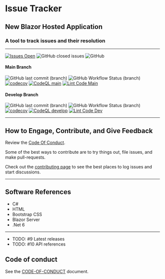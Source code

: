 # Issue Tracker

## New Blazor Hosted Application

### A tool to track issues and their resolution

****

[![Issues Open](https://img.shields.io/github/issues/mpaulosky/IssueTracker.svg?style=flatsquare&logo=github)](https://github.com/mpaulosky/IssueTracker/issues)
![GitHub closed issues](https://img.shields.io/github/issues-closed/mpaulosky/IssueTracker?logo=github)
![GitHub](https://img.shields.io/github/license/mpaulosky/IssueTracker?logo=github)
#### Main Branch
![GitHub last commit (branch)](https://img.shields.io/github/last-commit/mpaulosky/IssueTracker/main?label=last%20commit%20main&logo=github)
![GitHub Workflow Status (branch)](https://img.shields.io/github/workflow/status/mpaulosky/IssueTracker/Build%20and%20Test/main?label=Build%20%26%20Test%20main&logo=github)
[![codecov](https://codecov.io/gh/mpaulosky/IssueTracker/branch/main/graph/badge.svg)](https://codecov.io/gh/mpaulosky/IssueTracker)
[![CodeQL main](https://github.com/mpaulosky/IssueTracker/actions/workflows/codeql-analysis.yml/badge.svg?branch=main)](https://github.com/mpaulosky/IssueTracker/actions/workflows/codeql-analysis.yml?branch=main)
[![Lint Code Main](https://github.com/mpaulosky/IssueTracker/actions/workflows/super-linter-main.yml/badge.svg?branch=main)](https://github.com/mpaulosky/IssueTracker/actions/workflows/super-linter-main.yml)
#### Develop Branch
![GitHub last commit (branch)](https://img.shields.io/github/last-commit/mpaulosky/IssueTracker/develop?label=last%20commit%20develop&logo=github)
![GitHub Workflow Status (branch)](https://img.shields.io/github/workflow/status/mpaulosky/IssueTracker/Build%20and%20Test/develop?label=Build%20%26%20Test%20develop&logo=github)
[![codecov](https://codecov.io/gh/mpaulosky/IssueTracker/branch/develop/graph/badge.svg)](https://codecov.io/gh/mpaulosky/IssueTracker)
[![CodeQL develop](https://github.com/mpaulosky/IssueTracker/actions/workflows/codeql-analysis.yml/badge.svg?branch=develop)](https://github.com/mpaulosky/IssueTracker/actions/workflows/codeql-analysis.yml?branch=develop)
[![Lint Code Dev](https://github.com/mpaulosky/IssueTracker/actions/workflows/super-linter-dev.yml/badge.svg?branch=develop)](https://github.com/mpaulosky/IssueTracker/actions/workflows/super-linter-dev.yml)

****
## How to Engage, Contribute, and Give Feedback

Review the [Code Of Conduct](./CODE_OF_CONDUCT.md).

Some of the best ways to contribute are to try things out, file issues, and make pull-requests.

Check out the [contributing page](./CONTRIBUTING.md) to see the best places to log issues and start discussions.

****
## Software References

* C#
* HTML
* Bootstrap CSS
* Blazor Server
* .Net 6

****
* TODO: #9 Latest releases
* TODO: #10 API references

## Code of conduct

See the [CODE-OF-CONDUCT](./CODE_OF_CONDUCT.md) document.